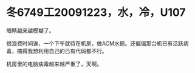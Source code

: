 # 冬6749工20091223，水，冷，U107

眼睛越来越模糊了。

很浪费时间诶，一个下午就待在机房，做ACM水题。还偏偏那台机已有活跃病毒，搞得我想利用自己的已有代码都不行。

机房里的电脑病毒越来越严重了，天啊。

